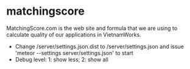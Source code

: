 # matchingscore
MatchingScore.com is the web site and formula that we are using to calculate quality of our applications in VietnamWorks.

* Change /server/settings.json.dist to /server/settings.json and issue 'meteor --settings server/settings.json' to start
* Debug level: 1: show less; 2: show all